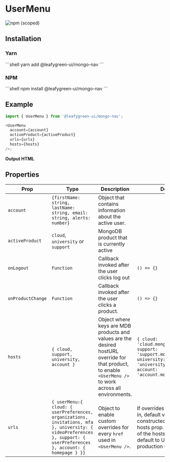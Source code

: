 # UserMenu

![npm (scoped)](https://img.shields.io/npm/v/@leafygreen-ui/mongo-nav.svg)

## Installation

### Yarn

\`\`\`shell
yarn add @leafygreen-ui/mongo-nav
\`\`\`

### NPM

\`\`\`shell
npm install @leafygreen-ui/mongo-nav
\`\`\`

## Example

```js
import { UserMenu } from '@leafygreen-ui/mongo-nav';

<UserMenu
  account={account}
  activeProduct={activeProduct}
  urls={urls}
  hosts={hosts}
/>;
```

**Output HTML**

## Properties

| Prop              | Type                                                                                                                                                                 | Description                                                                                                                                                | Default                                                                                                                                                                       |
| ----------------- | -------------------------------------------------------------------------------------------------------------------------------------------------------------------- | ---------------------------------------------------------------------------------------------------------------------------------------------------------- | ----------------------------------------------------------------------------------------------------------------------------------------------------------------------------- |
| `account`         | `{firstName: string, lastName: string, email: string, alerts: number}`                                                                                               | Object that contains information about the active user.                                                                                                    |                                                                                                                                                                               |
| `activeProduct`   | `cloud`, `university` or `support`                                                                                                                                   | MongoDB product that is currently active                                                                                                                   |                                                                                                                                                                               |
| `onLogout`        | `Function`                                                                                                                                                           | Callback invoked after the user clicks log out                                                                                                             | `() => {}`                                                                                                                                                                    |
| `onProductChange` | `Function`                                                                                                                                                           | Callback invoked after the user clicks a product.                                                                                                          | `() => {}`                                                                                                                                                                    |
| `hosts`           | `{ cloud, support, university, account }`                                                                                                                            | Object where keys are MDB products and values are the desired hostURL override for that product, to enable `<UserMenu />` to work across all environments. | `{ cloud: 'cloud.mongodb.com', support: 'support.mongodb.com', university: 'university.mongodb.com', account: 'account.mongodb.com' }`                                        |
| `urls`            | `{ userMenu:{ cloud: { userPreferences, organizations, invitations, mfa }, university: { videoPreferences }, support: { userPreferences }, account: { homepage } }}` | Object to enable custom overrides for every `href` used in `<UserMenu />`.                                                                                 | If overrides are not passed in, default values are constructed based on hosts prop. In the absence of the hosts prop, will default to URLS that suit a production environment |
